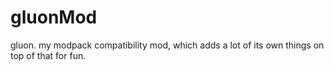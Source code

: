 # gluonMod
gluon. my modpack compatibility mod, which adds a lot of its own things on top of that for fun.
